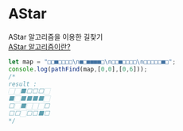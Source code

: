 # AStar
AStar 알고리즘을 이용한 길찾기
<br>
[AStar 알고리즘이란?](https://ko.m.wikipedia.org/wiki/A*_알고리즘)

```javascript
let map = "□□■□□□□\n■□■■■■□\n□□■□□□□\n□□□□□■□";
console.log(pathFind(map,[0,0],[0,6]));
/*
result : 
🏻🏻⬛⬜⬜⬜🏻
⬛🏻⬛⬛⬛⬛🏻
⬜🏻⬛🏻🏻🏻⬜
⬜⬜🏻⬜⬜⬛⬜
*/
```

